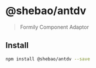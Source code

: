 # @shebao/antdv

> Formily Component Adaptor

## Install

```bash
npm install @shebao/antdv --save
```
